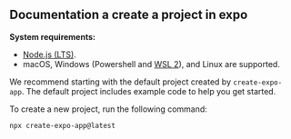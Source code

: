## Documentation a create a project in expo
**System requirements:**

-   [Node.js (LTS)](https://nodejs.org/en/).
-   macOS, Windows (Powershell and  [WSL 2](https://expo.fyi/wsl)), and Linux are supported.

We recommend starting with the default project created by  `create-expo-app`. The default project includes example code to help you get started.

To create a new project, run the following command:

    npx create-expo-app@latest
